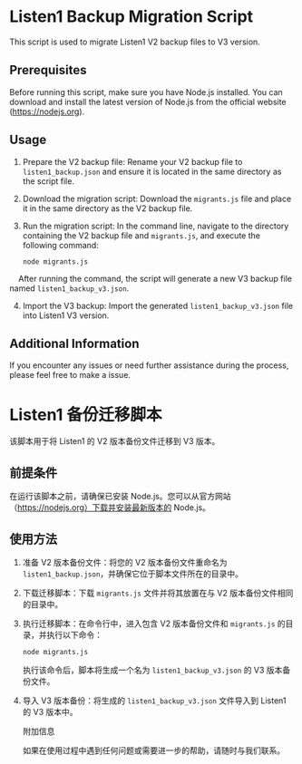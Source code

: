# Listen1 Backup Migration Script

This script is used to migrate Listen1 V2 backup files to V3 version.

## Prerequisites

Before running this script, make sure you have Node.js installed. You can download and install the latest version of Node.js from the official website (https://nodejs.org).

## Usage

1. Prepare the V2 backup file: Rename your V2 backup file to `listen1_backup.json` and ensure it is located in the same directory as the script file.

2. Download the migration script: Download the `migrants.js` file and place it in the same directory as the V2 backup file.

3. Run the migration script: In the command line, navigate to the directory containing the V2 backup file and `migrants.js`, and execute the following command:
   
   ```
   node migrants.js
   ```

    After running the command, the script will generate a new V3 backup file named `listen1_backup_v3.json`.

4. Import the V3 backup: Import the generated `listen1_backup_v3.json` file into Listen1 V3 version.



## Additional Information

If you encounter any issues or need further assistance during the process, please feel free to make a issue.

# Listen1 备份迁移脚本

该脚本用于将 Listen1 的 V2 版本备份文件迁移到 V3 版本。

## 前提条件

在运行该脚本之前，请确保已安装 Node.js。您可以从官方网站（https://nodejs.org）下载并安装最新版本的 Node.js。

## 使用方法

1. 准备 V2 版本备份文件：将您的 V2 版本备份文件重命名为 `listen1_backup.json`，并确保它位于脚本文件所在的目录中。

2. 下载迁移脚本：下载 `migrants.js` 文件并将其放置在与 V2 版本备份文件相同的目录中。

3. 执行迁移脚本：在命令行中，进入包含 V2 版本备份文件和 `migrants.js` 的目录，并执行以下命令：
   
   ```
   node migrants.js
   ```
   
   执行该命令后，脚本将生成一个名为 `listen1_backup_v3.json` 的 V3 版本备份文件。
4. 导入 V3 版本备份：将生成的 `listen1_backup_v3.json` 文件导入到 Listen1 的 V3 版本中。
   
   
   
   附加信息
   
   如果在使用过程中遇到任何问题或需要进一步的帮助，请随时与我们联系。
